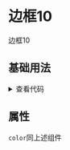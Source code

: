 <!-- 加载 demo 组件 start -->
<script setup>
import demo from './demo.vue'
</script>
<!-- 加载 demo 组件 end -->

<!-- 正文开始 -->

# 边框10

边框10

## 基础用法
<demo />
<details>
<summary>查看代码</summary>

<<< @/Border/BorderBox10/demo.vue

</details>

## 属性
`color`同上述组件
